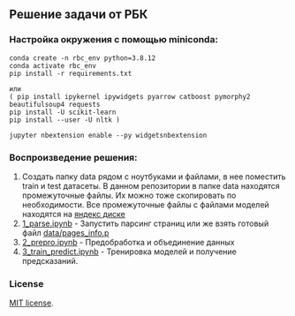 ## Решение задачи от РБК

### Настройка окружения с помощью miniconda:

```
conda create -n rbc_env python=3.8.12
conda activate rbc_env
pip install -r requirements.txt

или
( pip install ipykernel ipywidgets pyarrow catboost pymorphy2 beautifulsoup4 requests
pip install -U scikit-learn
pip install --user -U nltk )

jupyter nbextension enable --py widgetsnbextension
```


### Воспроизведение решения:
  1. Создать папку data рядом с ноутбуками и файлами, в нее поместить train и test датасеты. В данном репозитории в папке data находятся промежуточные файлы. Их можно тоже скопировать по необходимости. Все промежуточные файлы с файлами моделей находятся на [яндекс диске](https://disk.yandex.ru/d/N3mbIrYna4091w)
  2. [1_parse.ipynb](1_parse.ipynb) - Запустить парсинг страниц или же взять готовый файл [data/pages_info.p](data/pages_info.p) 
  3. [2_prepro.ipynb](2_prepro.ipynb) - Предобработка и объединение данных
  4. [3_train_predict.ipynb](3_train_predict.ipynb) - Тренировка моделей и получение предсказаний.

### License
[MIT license](LICENSE).

